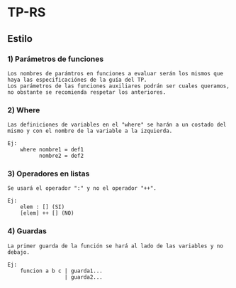 # TP-RS

## Estilo

### 1) Parámetros de funciones

    Los nombres de parámtros en funciones a evaluar serán los mismos que haya las especificaciónes de la guía del TP.
    Los parámetros de las funciones auxiliares podrán ser cuales queramos, no obstante se recomienda respetar los anteriores.
    
### 2) Where

    Las definiciones de variables en el "where" se harán a un costado del mismo y con el nombre de la variable a la izquierda.
    
    Ej:
        where nombre1 = def1
              nombre2 = def2

### 3) Operadores en listas

    Se usará el operador ":" y no el operador "++".

    Ej: 
        elem : [] (SI)
        [elem] ++ [] (NO)
        
### 4) Guardas

    La primer guarda de la función se hará al lado de las variables y no debajo.
    
    Ej:
        funcion a b c | guarda1...
                      | guarda2...
